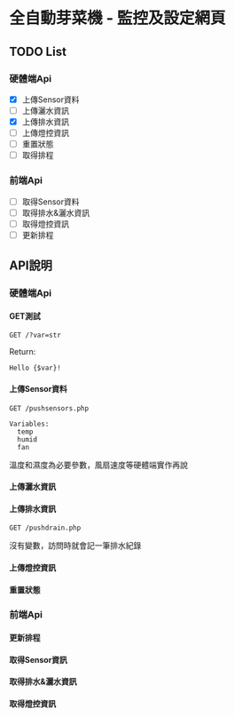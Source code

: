 # 全自動芽菜機 - 監控及設定網頁

## TODO List
### 硬體端Api
- [x] 上傳Sensor資料
- [ ] 上傳灑水資訊
- [x] 上傳排水資訊
- [ ] 上傳燈控資訊
- [ ] 重置狀態
- [ ] 取得排程

### 前端Api
- [ ] 取得Sensor資料
- [ ] 取得排水&灑水資訊
- [ ] 取得燈控資訊
- [ ] 更新排程

## API說明

### 硬體端Api
#### GET測試
```
GET /?var=str
```
Return:
```
Hello {$var}!
```

#### 上傳Sensor資料
```
GET /pushsensors.php
```
```
Variables:
  temp
  humid
  fan
```
溫度和濕度為必要參數，風扇速度等硬體端實作再說

#### 上傳灑水資訊

#### 上傳排水資訊
```
GET /pushdrain.php
```
沒有變數，訪問時就會記一筆排水紀錄

#### 上傳燈控資訊

#### 重置狀態

### 前端Api
#### 更新排程

#### 取得Sensor資訊

#### 取得排水&灑水資訊

#### 取得燈控資訊